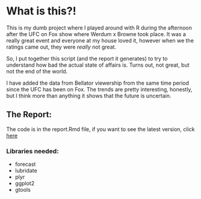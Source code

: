 What is this?!
=============================

This is my dumb project where I played around with R during the afternoon
after the UFC on Fox show where Werdum x Browne took place. It was a really
great event and everyone at my house loved it, however when we the ratings
came out, they were *really* not great.

So, I put together this script (and the report it generates) to try to understand
how bad the actual state of affairs is. Turns out, not great, but not the end
of the world.

I have added the data from Bellator viewership from the same time period since the
UFC has been on Fox. The trends are pretty interesting, honestly, but I think more
than anything it shows that the future is uncertain.

The Report:
-------------------------

The code is in the report.Rmd file, if you want to see the latest
version, click [here](http://htmlpreview.github.io/?https://github.com/earino/ufc_on_fox_visualization/blob/master/report.html)

### Libraries needed:

* forecast
* lubridate
* plyr
* ggplot2
* gtools